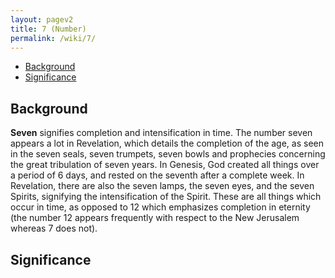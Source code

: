 ```yaml
---
layout: pagev2
title: 7 (Number)
permalink: /wiki/7/
---
```

- [Background](#background)
- [Significance](#significance)

## Background

**Seven** signifies completion and intensification in time. The number seven appears a lot in Revelation, which details the completion of the age, as seen in the seven seals, seven trumpets, seven bowls and prophecies concerning the great tribulation of seven years. In Genesis, God created all things over a period of 6 days, and rested on the seventh after a complete week. In Revelation, there are also the seven lamps, the seven eyes, and the seven Spirits, signifying the intensification of the Spirit. These are all things which occur in time, as opposed to 12 which emphasizes completion in eternity (the number 12 appears frequently with respect to the New Jerusalem whereas 7 does not).

## Significance
